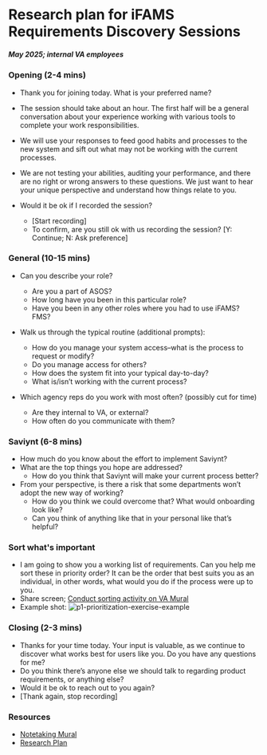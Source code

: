 # Research plan for iFAMS Requirements Discovery Sessions 
##### May 2025; internal VA employees

### Opening (2-4 mins)
- Thank you for joining today. What is your preferred name? 

- The session should take about an hour. The first half will be a general conversation about your experience working with various tools to complete your work responsibilities. 

- We will use your responses to feed good habits and processes to the new system and sift out what may not be working with the current processes. 
- We are not testing your abilities, auditing your performance, and there are no right or wrong answers to these questions. We just want to hear your unique perspective and understand how things relate to you. 
- Would it be ok if I recorded the session? 
  - [Start recording] 
  - To confirm, are you still ok with us recording the session? [Y: Continue; N: Ask preference]
 
### General (10-15 mins)
- Can you describe your role?
    - Are you a part of ASOS?
    - How long have you been in this particular role? 
    - Have you been in any other roles where you had to use iFAMS? FMS?  

- Walk us through the typical routine (additional prompts): 
    - How do you manage your system access–what is the process to request or modify?  
    - Do you manage access for others? 
    - How does the system fit into your typical day-to-day? 
    - What is/isn’t working with the current process? 

- Which agency reps do you work with most often? (possibly cut for time) 
    - Are they internal to VA, or external? 
    - How often do you communicate with them?
 
### Saviynt (6-8 mins)
- How much do you know about the effort to implement Saviynt? 
- What are the top things you hope are addressed? 
    - How do you think that Saviynt will make your current process better?
- From your perspective, is there a risk that some departments won’t adopt the new way of working? 
    - How do you think we could overcome that? What would onboarding look like?
    - Can you think of anything like that in your personal like that’s helpful?
 
### Sort what's important
- I am going to show you a working list of requirements. Can you help me sort these in priority order? It can be the order that best suits you as an individual, in other words, what would you do if the process were up to you.
- Share screen; [Conduct sorting activity on VA Mural](https://app.mural.co/t/departmentofveteransaffairs9999/m/departmentofveteransaffairs9999/1747414536975/b58ebe24f96ad634b08b63259f51e5f65a9711a3?sender=ua0d825b32c8711c13b130611)
- Example shot: ![p1-prioritization-exercise-example](https://github.com/user-attachments/assets/475024a2-dd10-459a-9def-c4c3ab2089ce)


### Closing (2-3 mins)
- Thanks for your time today. Your input is valuable, as we continue to discover what works best for users like you. Do you have any questions for me? 
- Do you think there’s anyone else we should talk to regarding product requirements, or anything else? 
- Would it be ok to reach out to you again? 
- [Thank again, stop recording]

### Resources
- [Notetaking Mural](https://app.mural.co/t/departmentofveteransaffairs9999/m/departmentofveteransaffairs9999/1747758330802/7fc824be01468a7d6e61e8ae81df92512133cd7e?sender=ua0d825b32c8711c13b130611)
- [Research Plan](https://github.com/department-of-veterans-affairs/va.gov-team/blob/master/products/iga/research/discovery/2025-070ifams-discovery/research-plan.md)
  
